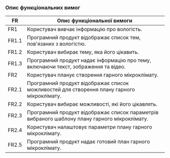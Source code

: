 ### Опис функціональних вимог

| FR      | Опис функціональної вимоги                                                                           |
|---------|-------------------------------------------------------------------------------------------------------|
| FR1     | Користувач вивчає інформацію про вологість.                                                           |
| FR1.1   | Програмний продукт відображає список тем, пов'язаних з вологістю.                                       |
| FR1.2   | Користувач вибирає тему, яка його цікавить.                                                            |
| FR1.3   | Програмний продукт надає інформацію про тему, включаючи текст, зображення та відео.                    |
| FR2     | Користувач планує створення гарного мікроклімату.                                                      |
| FR2.1   | Програмний продукт відображає список можливостей для створення плану гарного мікроклімату.              |
| FR2.2   | Користувач вибирає можливості, які його цікавлять.                                                     |
| FR2.3   | Програмний продукт відображає список параметрів вибраного шаблону плану гарного мікроклімату.           |
| FR2.4   | Користувач налаштовує параметри плану гарного мікроклімату.                                            |
| FR2.5   | Програмний продукт надає готовий план гарного мікроклімату.                                            |

